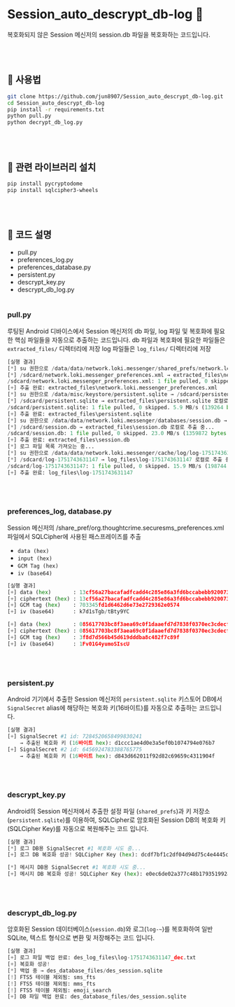 # Session_auto_descrypt_db-log 🔐

복호화되지 않은 Session 메신저의 session.db 파일을 복호화하는 코드입니다.

<br><br>

## 🧪 사용법

```bash
git clone https://github.com/jun8907/Session_auto_descrypt_db-log.git
cd Session_auto_descrypt_db-log
pip install -r requirements.txt
python pull.py
python decrypt_db_log.py
```

<br><br>

## 📖 관련 라이브러리 설치

```bash
pip install pycryptodome
pip install sqlcipher3-wheels
```

<br><br>

## 🔧 코드 설명

- pull.py
- preferences_log.py
- preferences_database.py
- persistent.py
- descrypt_key.py
- descrypt_db_log.py
<br><br>
### pull.py

루팅된 Android 디바이스에서 Session 메신저의 db 파일, log 파일 및 복호화에 필요한 핵심 파일들을 자동으로 추출하는 코드입니다.
db 파일과 복호화에 필요한 파일들은 `extracted_files/` 디렉터리에 저장
log 파일들은 `log_files/` 디렉터리에 저장

```python
[실행 결과]
[*] su 권한으로 /data/data/network.loki.messenger/shared_prefs/network.loki.messenger_preferences.xml → /sdcard/network.loki.messenger_preferences.xml 복사 중...
[*] /sdcard/network.loki.messenger_preferences.xml → extracted_files\network.loki.messenger_preferences.xml 로컬 로 추출 중...
/sdcard/network.loki.messenger_preferences.xml: 1 file pulled, 0 skipped. 0.2 MB/s (2344 bytes in 0.009s)        
[+] 추출 완료: extracted_files\network.loki.messenger_preferences.xml
[*] su 권한으로 /data/misc/keystore/persistent.sqlite → /sdcard/persistent.sqlite 복사 중...
[*] /sdcard/persistent.sqlite → extracted_files\persistent.sqlite 로컬로 추출 중...
/sdcard/persistent.sqlite: 1 file pulled, 0 skipped. 5.9 MB/s (139264 bytes in 0.023s)
[+] 추출 완료: extracted_files\persistent.sqlite
[*] su 권한으로 /data/data/network.loki.messenger/databases/session.db → /sdcard/session.db 복사 중...
[*] /sdcard/session.db → extracted_files\session.db 로컬로 추출 중...
/sdcard/session.db: 1 file pulled, 0 skipped. 23.0 MB/s (1359872 bytes in 0.056s)
[+] 추출 완료: extracted_files\session.db
[*] 로그 파일 목록 가져오는 중...
[*] su 권한으로 /data/data/network.loki.messenger/cache/log/log-1751743631147 → /sdcard/log-1751743631147 복사 중...
[*] /sdcard/log-1751743631147 → log_files\log-1751743631147 로컬로 추출 중...
/sdcard/log-1751743631147: 1 file pulled, 0 skipped. 15.9 MB/s (198744 bytes in 0.012s)
[+] 추출 완료: log_files\log-1751743631147
```
<br><br>
### preferences_log, database.py

Session 메신저의 /share_pref/org.thoughtcrime.securesms_preferences.xml 파일에서 SQLCipher에 사용된 패스프레이즈를 추출
- `data (hex)`
- `input (hex)`
- `GCM Tag (hex)`
- `iv (base64)`

```python
[실행 결과]
[+] data (hex)       : 13cf56a27bacafadfcadd4c285e86a3fd6bccabebb920073c8e9c2087fd1c317703345fd1d6462d6e73e2729362e0574
[+] ciphertext (hex) : 13cf56a27bacafadfcadd4c285e86a3fd6bccabebb920073c8e9c2087fd1c317
[+] GCM tag (hex)    : 703345fd1d6462d6e73e2729362e0574
[+] iv (base64)      : k7d1sTgb/tBty9YC

[+] data (hex)       : 085617703bc8f3aea69c0f1daaefd7d7838f0370ec3cdecf00ac04e44b270e8e3f8d7d566b45d619dddba8c482f7c89f
[+] ciphertext (hex) : 085617703bc8f3aea69c0f1daaefd7d7838f0370ec3cdecf00ac04e44b270e8e
[+] GCM tag (hex)    : 3f8d7d566b45d619dddba8c482f7c89f
[+] iv (base64)      : 1Fv01G4yumoSIscU
```
<br><br>
### persistent.py

Android 기기에서 추출한 Session 메신저의 `persistent.sqlite` 키스토어 DB에서 `SignalSecret` alias에 해당하는 복호화 키(16바이트)를 자동으로 추출하는 코드입니다.

```python
[실행 결과]
[+] SignalSecret #1 id: 7284520658499830241
    → 추출된 복호화 키 (16바이트 hex): d1ccc1ae4d0e3a5ef0b1074794e076b7
[+] SignalSecret #2 id: 6456924783388765775
    → 추출된 복호화 키 (16바이트 hex): d843d662011f92d82c69659c4311904f
```
<br><br>
### descrypt_key.py

Android의 Session 메신저에서 추출한 설정 파일 (`shared_prefs`)과 키 저장소(`persistent.sqlite`)를 이용하여, SQLCipher로 암호화된 Session DB의 복호화 키(SQLCipher Key)를 자동으로 복원해주는 코드 입니다.

```python
[실행 결과]
[*] 로그 DB용 SignalSecret #1 복호화 시도 중...
[+] 로그 DB 복호화 성공! SQLCipher Key (hex): dcdf7bf1c2df04d94d75c4e4445c7f203bbbdd11d117184b242e36d39ea9dfdb   

[*] 메시지 DB용 SignalSecret #1 복호화 시도 중...
[+] 메시지 DB 복호화 성공! SQLCipher Key (hex): e0ec6de02a377c48b179351992ade4982540ba184324e24f9f92b8795f679696
```
<br><br>
### descrypt_db_log.py

암호화된 Session 데이터베이스(`session.db`)와 로그(`log-~`)를 복호화하여 일반 SQLite, 텍스트 형식으로 변환 및 저장해주는 코드 입니다.

```python
[실행 결과]
[+] 로그 파일 백업 완료: des_log_files\log-1751743631147_dec.txt
[+] 복호화 성공!
[*] 백업 중 → des_database_files/des_session.sqlite
[!] FTS5 테이블 제외됨: sms_fts
[!] FTS5 테이블 제외됨: mms_fts
[!] FTS5 테이블 제외됨: emoji_search
[+] DB 파일 백업 완료: des_database_files/des_session.sqlite
```

